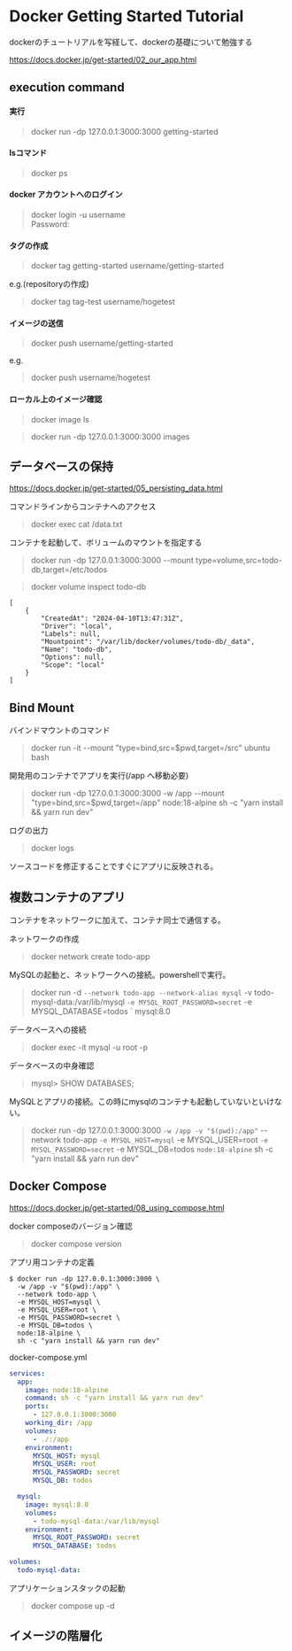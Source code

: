 # Docker Getting Started Tutorial

dockerのチュートリアルを写経して、dockerの基礎について勉強する

https://docs.docker.jp/get-started/02_our_app.html

## execution command

#### 実行
> docker run -dp 127.0.0.1:3000:3000 getting-started

#### lsコマンド
> docker ps

#### docker アカウントへのログイン
> docker login -u username  
> Password:

#### タグの作成
> docker tag getting-started username/getting-started

e.g.(repositoryの作成)  
> docker tag tag-test username/hogetest

#### イメージの送信
> docker push username/getting-started

e.g.  
> docker push username/hogetest

#### ローカル上のイメージ確認
> docker image ls

> docker run -dp 127.0.0.1:3000:3000 images

## データベースの保持

https://docs.docker.jp/get-started/05_persisting_data.html

コマンドラインからコンテナへのアクセス
> docker exec <container-id> cat /data.txt

コンテナを起動して、ボリュームのマウントを指定する
> docker run -dp 127.0.0.1:3000:3000 --mount type=volume,src=todo-db,target=/etc/todos <image-name>


> docker volume inspect todo-db
```
[
    {
        "CreatedAt": "2024-04-10T13:47:31Z",
        "Driver": "local",
        "Labels": null,
        "Mountpoint": "/var/lib/docker/volumes/todo-db/_data",
        "Name": "todo-db",
        "Options": null,
        "Scope": "local"
    }
]
```

## Bind Mount
バインドマウントのコマンド
> docker run -it --mount "type=bind,src=$pwd,target=/src" ubuntu bash

開発用のコンテナでアプリを実行(/app へ移動必要)
> docker run -dp 127.0.0.1:3000:3000 -w /app --mount "type=bind,src=$pwd,target=/app" node:18-alpine sh -c "yarn install && yarn run dev"

ログの出力
> docker logs <container-id>

ソースコードを修正することですぐにアプリに反映される。

## 複数コンテナのアプリ

コンテナをネットワークに加えて、コンテナ同士で通信する。

ネットワークの作成
> docker network create todo-app

MySQLの起動と、ネットワークへの接続。powershellで実行。
> docker run -d `
     --network todo-app --network-alias mysql `
     -v todo-mysql-data:/var/lib/mysql `
     -e MYSQL_ROOT_PASSWORD=secret `
     -e MYSQL_DATABASE=todos `
     mysql:8.0

データベースへの接続
> docker exec -it <mysql-container-id> mysql -u root -p

データベースの中身確認
> mysql> SHOW DATABASES;

MySQLとアプリの接続。この時にmysqlのコンテナも起動していないといけない。
> docker run -dp 127.0.0.1:3000:3000 `
   -w /app -v "$(pwd):/app" `
   --network todo-app `
   -e MYSQL_HOST=mysql `
   -e MYSQL_USER=root `
   -e MYSQL_PASSWORD=secret `
   -e MYSQL_DB=todos `
   node:18-alpine `
   sh -c "yarn install && yarn run dev"

## Docker Compose
https://docs.docker.jp/get-started/08_using_compose.html

docker composeのバージョン確認
> docker compose version

アプリ用コンテナの定義
```
$ docker run -dp 127.0.0.1:3000:3000 \
  -w /app -v "$(pwd):/app" \
  --network todo-app \
  -e MYSQL_HOST=mysql \
  -e MYSQL_USER=root \
  -e MYSQL_PASSWORD=secret \
  -e MYSQL_DB=todos \
  node:18-alpine \
  sh -c "yarn install && yarn run dev"
```

docker-compose.yml
```yml
services:
  app:
    image: node:18-alpine
    command: sh -c "yarn install && yarn run dev"
    ports:
      - 127.0.0.1:3000:3000
    working_dir: /app
    volumes:
      - ./:/app
    environment:
      MYSQL_HOST: mysql
      MYSQL_USER: root
      MYSQL_PASSWORD: secret
      MYSQL_DB: todos

  mysql:
    image: mysql:8.0
    volumes:
      - todo-mysql-data:/var/lib/mysql
    environment:
      MYSQL_ROOT_PASSWORD: secret
      MYSQL_DATABASE: todos

volumes:
  todo-mysql-data:
```

アプリケーションスタックの起動
>docker compose up -d

## イメージの階層化
